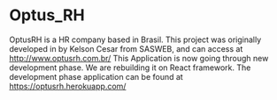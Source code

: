 # Optus_RH
OptusRH is a HR company based in Brasil. This project was originally developed in by Kelson Cesar from SASWEB, and can access at http://www.optusrh.com.br/
This Application is now going through new development phase. We are rebuilding it on React framework. The development phase application can be found at https://optusrh.herokuapp.com/
